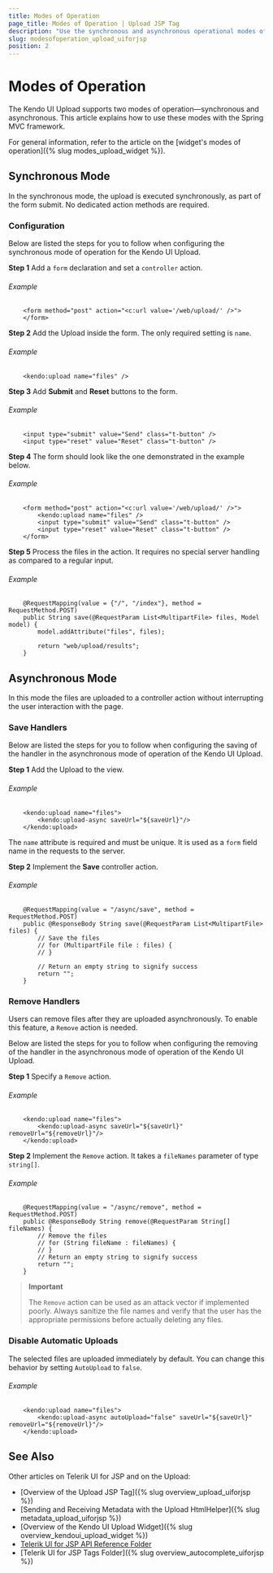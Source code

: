 ```yaml
---
title: Modes of Operation
page_title: Modes of Operation | Upload JSP Tag
description: "Use the synchronous and asynchronous operational modes of the Upload JSP tag in Kendo UI."
slug: modesofoperation_upload_uiforjsp
position: 2
---
```


# Modes of Operation

The Kendo UI Upload supports two modes of operation&mdash;synchronous and asynchronous. This article explains how to use these modes with the Spring MVC framework.

For general information, refer to the article on the [widget's modes of operation]({% slug modes_upload_widget %}).

## Synchronous Mode

In the synchronous mode, the upload is executed synchronously, as part of the form submit. No dedicated action methods are required.

### Configuration

Below are listed the steps for you to follow when configuring the synchronous mode of operation for the Kendo UI Upload.

**Step 1** Add a `form` declaration and set a `controller` action.

###### Example

        <form method="post" action="<c:url value='/web/upload/' />">
        </form>

**Step 2** Add the Upload inside the form. The only required setting is `name`.

###### Example

        <kendo:upload name="files" />

**Step 3** Add **Submit** and **Reset** buttons to the form.

###### Example

        <input type="submit" value="Send" class="t-button" />
        <input type="reset" value="Reset" class="t-button" />

**Step 4** The form should look like the one demonstrated in the example below.

###### Example

        <form method="post" action="<c:url value='/web/upload/' />">
            <kendo:upload name="files" />
            <input type="submit" value="Send" class="t-button" />
            <input type="reset" value="Reset" class="t-button" />
        </form>

**Step 5** Process the files in the action. It requires no special server handling as compared to a regular input.

###### Example

        @RequestMapping(value = {"/", "/index"}, method = RequestMethod.POST)
        public String save(@RequestParam List<MultipartFile> files, Model model) {
            model.addAttribute("files", files);

            return "web/upload/results";
        }

## Asynchronous Mode

In this mode the files are uploaded to a controller action without interrupting the user interaction with the page.

### Save Handlers

Below are listed the steps for you to follow when configuring the saving of the handler in the asynchronous mode of operation of the Kendo UI Upload.

**Step 1** Add the Upload to the view.

###### Example

        <kendo:upload name="files">
            <kendo:upload-async saveUrl="${saveUrl}"/>
        </kendo:upload>

The `name` attribute is required and must be unique. It is used as a `form` field name in the requests to the server.

**Step 2** Implement the **Save** controller action.

###### Example

        @RequestMapping(value = "/async/save", method = RequestMethod.POST)
        public @ResponseBody String save(@RequestParam List<MultipartFile> files) {
            // Save the files
            // for (MultipartFile file : files) {
            // }

            // Return an empty string to signify success
            return "";
        }

### Remove Handlers

Users can remove files after they are uploaded asynchronously. To enable this feature, a `Remove` action is needed.

Below are listed the steps for you to follow when configuring the removing of the handler in the asynchronous mode of operation of the Kendo UI Upload.

**Step 1** Specify a `Remove` action.

###### Example

        <kendo:upload name="files">
            <kendo:upload-async saveUrl="${saveUrl}" removeUrl="${removeUrl}"/>
        </kendo:upload>

**Step 2** Implement the `Remove` action. It takes a `fileNames` parameter of type `string[]`.

###### Example

        @RequestMapping(value = "/async/remove", method = RequestMethod.POST)
        public @ResponseBody String remove(@RequestParam String[] fileNames) {
            // Remove the files
            // for (String fileName : fileNames) {
            // }
            // Return an empty string to signify success
            return "";
        }

> **Important**
>
> The `Remove` action can be used as an attack vector if implemented poorly. Always sanitize the file names and verify that the user has the appropriate permissions before actually deleting any files.

### Disable Automatic Uploads

The selected files are uploaded immediately by default. You can change this behavior by setting `AutoUpload` to `false`.

###### Example

        <kendo:upload name="files">
            <kendo:upload-async autoUpload="false" saveUrl="${saveUrl}" removeUrl="${removeUrl}"/>
        </kendo:upload>

## See Also

Other articles on Telerik UI for JSP and on the Upload:

* [Overview of the Upload JSP Tag]({% slug overview_upload_uiforjsp %})
* [Sending and Receiving Metadata with the Upload HtmlHelper]({% slug metadata_upload_uiforjsp %})
* [Overview of the Kendo UI Upload Widget]({% slug overview_kendoui_upload_widget %})
* [Telerik UI for JSP API Reference Folder](/api/jsp/autocomplete/animation)
* [Telerik UI for JSP Tags Folder]({% slug overview_autocomplete_uiforjsp %})
